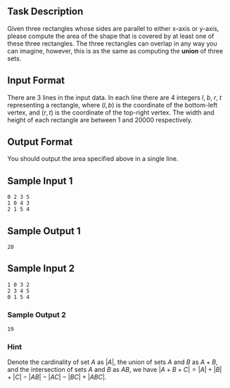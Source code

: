 ## Task Description ##
Given three rectangles whose sides are parallel to either x-axis or y-axis, please compute the area of the shape that is covered by at least one of these three rectangles. The three rectangles can overlap in any way you can imagine, however, this is as the same as computing the **union** of three sets.

## Input Format ##
There are 3 lines in the input data. In each line there are 4 integers $l, \; b, \; r, \; t$ representing a rectangle, where $(l, b)$ is the coordinate of the bottom-left vertex, and $(r, t)$ is the coordinate of the top-right vertex. The width and height of each rectangle are between $1$ and $20000$ respectively.

## Output Format ##

You should output the area specified above in a single line.

## Sample Input 1 ##
```
0 2 3 5
1 0 4 3
2 1 5 4
```
## Sample Output 1 ##
```
20
```
## Sample Input 2 ##
```
1 0 3 2
2 3 4 5
0 1 5 4
```
### Sample Output 2
```
19
```
### Hint 
Denote the cardinality of set $A$ as $|A|$, the union of sets $A$ and $B$ as $A+B$, and the intersection of sets $A$ and $B$ as $AB$, we have $|A+B+C| = |A| + |B| + |C| - |AB| - |AC| - |BC| + |ABC|$.
